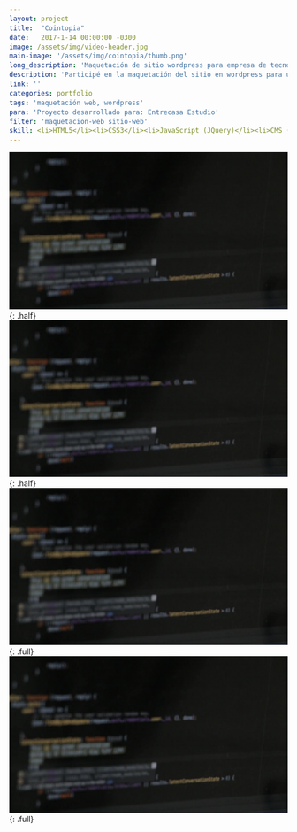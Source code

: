 ```yaml
---
layout: project
title:  "Cointopia"
date:   2017-1-14 00:00:00 -0300
image: /assets/img/video-header.jpg
main-image: '/assets/img/cointopia/thumb.png'
long_description: 'Maquetación de sitio wordpress para empresa de tecnología blockchain'
description: 'Participé en la maquetación del sitio en wordpress para una empresa de tecnología blockchain. El sitio se realizó en HTML y luego se construyó con un page builder sobre un theme de wordpress.'
link: ''
categories: portfolio
tags: 'maquetación web, wordpress'
para: 'Proyecto desarrollado para: Entrecasa Estudio'
filter: 'maquetacion-web sitio-web'
skill: <li>HTML5</li><li>CSS3</li><li>JavaScript (JQuery)</li><li>CMS (Wordpress)</li>
---
```


![alt text](/assets/img/video-header.jpg "Logo Title Text 1"){: .half}
![alt text](/assets/img/video-header.jpg "Logo Title Text 1"){: .half}
![alt text](/assets/img/video-header.jpg "Logo Title Text 1"){: .full}
![alt text](/assets/img/video-header.jpg "Logo Title Text 1"){: .full}